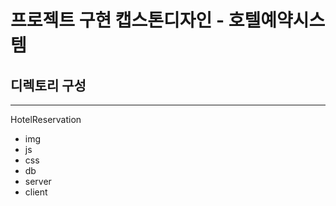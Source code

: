# 프로젝트 구현 캡스톤디자인 - 호텔예약시스템
## 디렉토리 구성
-----------------
HotelReservation
- img
- js
- css
- db
- server
- client
